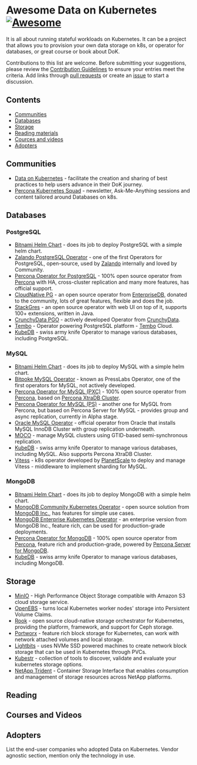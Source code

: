 # Awesome Data on Kubernetes [![Awesome](https://cdn.rawgit.com/sindresorhus/awesome/d7305f38d29fed78fa85652e3a63e154dd8e8829/media/badge.svg)](https://github.com/sindresorhus/awesome)
It is all about running stateful workloads on Kubernetes. It can be a project that allows you to provision your own data storage on k8s, or operator for databases, or great course or book about DoK.

Contributions to this list are welcome. Before submitting your suggestions, please review the [Contribution Guidelines](CONTRIBUTING.md) to ensure your entries meet the criteria. Add links through [pull requests](https://github.com/spron-in/awesome-dok/pulls) or create an [issue](https://github.com/spron-in/awesome-dok/issues) to start a discussion.

## Contents

- [Communities](#communities)
- [Databases](#databases)
- [Storage](#storage)
- [Reading materials](#reading)
- [Cources and videos](#courses-and-videos)
- [Adopters](#adopters)

## Communities

* [Data on Kubernetes](https://dok.community/) - facilitate the creation and sharing of best practices to help users advance in their DoK journey.
* [Percona Kubernetes Squad](https://percona.com/k8s) - newsletter, Ask-Me-Anything sessions and content tailored around Databases on k8s.

## Databases

### PostgreSQL

* [Bitnami Helm Chart](https://github.com/bitnami/charts/tree/main/bitnami/postgresql) - does its job to deploy PostgreSQL with a simple helm chart.
* [Zalando PostgreSQL Operator](https://github.com/zalando/postgres-operator) - one of the first Operators for PostgreSQL, open-source, used by [Zalando](https://www.zalando.com/) internally and loved by Community.
* [Percona Operator for PostgreSQL](https://github.com/percona/percona-postgresql-operator) - 100% open source operator from [Percona](https://percona.com) with HA, cross-cluster replication and many more features, has official support.
* [CloudNative PG](https://github.com/cloudnative-pg/cloudnative-pg) - an open source operator from [EnterpriseDB](https://www.enterprisedb.com/), donated to the community, lots of great features, flexible and does the job.
* [StackGres](https://github.com/ongres/stackgres) - an open source operator with web UI on top of it, supports 100+ extensions, written in Java.
* [CrunchyData PGO](https://github.com/CrunchyData/postgres-operator) - actively developed Operator from [CrunchyData](https://www.crunchydata.com/).
* [Tembo](https://github.com/tembo-io/tembo) - Operator powering PostgreSQL platform - [Tembo](https://tembo.io/) Cloud.
* [KubeDB](https://kubedb.com/kubernetes/databases/run-and-manage-postgres-on-kubernetes/) - swiss army knife Operator to manage various databases, including PostgreSQL.

### MySQL

* [Bitnami Helm Chart](https://github.com/bitnami/charts/tree/main/bitnami/mysql) - does its job to deploy MySQL with a simple helm chart.
* [Bitpoke MySQL Operator](https://github.com/bitpoke/mysql-operator) - known as PressLabs Operator, one of the first operators for MySQL, not actively developed.
* [Percona Operator for MySQL (PXC)](https://github.com/percona/percona-xtradb-cluster-operator) - 100% open source operator from [Percona](https://percona.com), based on [Percona XtraDB Cluster](https://www.percona.com/mysql/software/percona-xtradb-cluster).
* [Percona Operator for MySQL (PS)](https://github.com/percona/percona-server-mysql-operator) - another one for MySQL from Percona, but based on Percona Server for MySQL - provides group and async replication, currently in Alpha stage.
* [Oracle MySQL Operator](https://github.com/mysql/mysql-operator) - official operator from Oracle that installs MySQL InnoDB Cluster with group replication underneath.
* [MOCO](https://github.com/cybozu-go/moco) - manage MySQL clusters using GTID-based semi-synchronous replication.
* [KubeDB](https://kubedb.com/kubernetes/databases/run-and-manage-mysql-on-kubernetes/) - swiss army knife Operator to manage various databases, including MySQL. Also supports Percona XtraDB Cluster.
* [Vitess](https://github.com/vitessio/vitess) - k8s operator developed by [PlanetScale](https://planetscale.com/) to deploy and manage Vitess - middleware to implement sharding for MySQL.

### MongoDB

* [Bitnami Helm Chart](https://github.com/bitnami/charts/tree/master/bitnami/mongodb) - does its job to deploy MongoDB with a simple helm chart.
* [MongoDB Community Kubernetes Operator](https://github.com/mongodb/mongodb-kubernetes-operator) - open source solution from [MongoDB Inc.](https://www.mongodb.com/), has features for simple use cases.
* [MongoDB Enterprise Kubernetes Operator](https://www.mongodb.com/docs/kubernetes-operator/stable/) - an enterprise version from MongoDB Inc., feature rich, can be used for production-grade deployments.
* [Percona Operator for MongoDB](https://github.com/percona/percona-server-mongodb-operator) - 100% open source operator from [Percona](https://percona.com), feature rich and production-grade, powered by [Percona Server for MongoDB](https://www.percona.com/mongodb/software/percona-server-for-mongodb).
* [KubeDB](https://kubedb.com/kubernetes/databases/run-and-manage-mongodb-on-kubernetes/) - swiss army knife Operator to manage various databases, including MongoDB. 

## Storage

* [MinIO](https://github.com/minio/minio) - High Performance Object Storage compatible with Amazon S3 cloud storage service.
* [OpenEBS](https://github.com/openebs/openebs) - turns local Kubernetes worker nodes' storage into Persistent Volume Claims.
* [Rook](https://github.com/rook/rook) - open source cloud-native storage orchestrator for Kubernetes, providing the platform, framework, and support for Ceph storage.
* [Portworx](https://portworx.com/) - feature rich block storage for Kubernetes, can work with network attached volumes and local storage.
* [Lightbits](https://www.lightbitslabs.com/) - uses NVMe SSD powered machines to create network block storage that can be used in Kubernetes through PVCs.
* [Kubestr](https://kubestr.io/) - collection of tools to discover, validate and evaluate your kubernetes storage options.
* [NetApp Trident](https://netapp.io/persistent-storage-provisioner-for-kubernetes/) - Container Storage Interface that enables consumption and management of storage resources across NetApp platforms.

## Reading

### 

## Courses and Videos

## Adopters

List the end-user companies who adopted Data on Kubernetes. Vendor agnostic section, mention only the technology in use.
